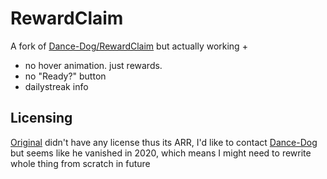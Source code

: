 # RewardClaim

A fork of [Dance-Dog/RewardClaim](https://github.com/Dance-Dog/RewardClaim) but actually working +
- no hover animation. just rewards.
- no "Ready?" button
- dailystreak info

## Licensing
[Original](https://github.com/Dance-Dog/RewardClaim) didn't have any license thus its ARR, I'd like to contact [Dance-Dog](https://github.com/Dance-Dog) but seems like he vanished in 2020, which means I might need to rewrite whole thing from scratch in future
